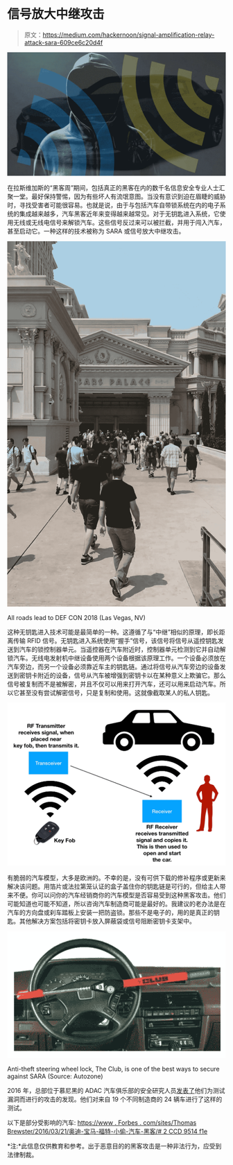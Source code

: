# 信号放大中继攻击

> 原文：<https://medium.com/hackernoon/signal-amplification-relay-attack-sara-609ce6c20d4f>

![](img/3e08c789e2365929bf157bd8d5eda798.png)

在拉斯维加斯的“黑客周”期间，包括真正的黑客在内的数千名信息安全专业人士汇聚一堂。最好保持警惕，因为有些坏人有流氓意图。当没有意识到迫在眉睫的威胁时，寻找受害者可能很容易。也就是说，由于与包括汽车自带锁系统在内的电子系统的集成越来越多，汽车黑客近年来变得越来越常见。对于无钥匙进入系统，它使用无线或无线电信号来解锁汽车。这些信号反过来可以被拦截，并用于闯入汽车，甚至启动它。一种这样的技术被称为 SARA 或信号放大中继攻击。

![](img/d363a04caa8d4847822fa88d653e315c.png)

All roads lead to DEF CON 2018 (Las Vegas, NV)

这种无钥匙进入技术可能是最简单的一种。这遵循了与“中继”相似的原理，即长距离传输 RFID 信号。无钥匙进入系统使用“握手”信号，该信号将信号从遥控钥匙发送到汽车的锁控制器单元。当遥控器在汽车附近时，控制器单元检测到它并自动解锁汽车。无线电发射机中继设备使用两个设备根据该原理工作。一个设备必须放在汽车旁边，而另一个设备必须靠近车主的钥匙链。通过将信号从汽车旁边的设备发送到密钥卡附近的设备，信号从汽车被增强到密钥卡以在某种意义上欺骗它。那么信号被复制而不是被解密，并且不仅可以用来打开汽车，还可以用来启动汽车。所以它甚至没有尝试解密信号，只是复制和使用。这就像截取某人的私人钥匙。

![](img/4a8c7a9b1eec889ebbcfdd988f72ee5c.png)

有脆弱的汽车模型，大多是欧洲的。不幸的是，没有可供下载的修补程序或更新来解决该问题。用箔片或法拉第笼认证的盒子盖住你的钥匙链是可行的，但给主人带来不便。你可以问你的汽车经销商你的汽车模型是否容易受到这种黑客攻击。他们可能知道也可能不知道，所以咨询汽车制造商可能是最好的。我建议的老办法是在汽车的方向盘或刹车踏板上安装一把防盗锁。那些不是电子的，用的是真正的钥匙。其他解决方案包括将密钥卡放入屏蔽袋或信号阻断密钥卡支架中。

![](img/8eb4d70838be20d3e521fc1a68d72464.png)

Anti-theft steering wheel lock, The Club, is one of the best ways to secure against SARA (Source: Autozone)

2016 年，总部位于慕尼黑的 ADAC 汽车俱乐部的安全研究人员[发表了](http://www.wiwo.de/technologie/auto/keyless-go-systeme-mit-funkschluesseln-haben-autoknacker-leichtes-spiel/13337808.html)他们为测试漏洞而进行的攻击的发现。他们对来自 19 个不同制造商的 24 辆车进行了这样的测试。

以下是部分受影响的汽车:
[https://www . Forbes . com/sites/Thomas Brewster/2016/03/21/奥迪-宝马-福特-小偷-汽车-黑客/# 2 CCD 9514 f1e](https://www.forbes.com/sites/thomasbrewster/2016/03/21/audi-bmw-ford-thief-car-hacking/#2cccd9514f1e)

*注:*此信息仅供教育和参考。出于恶意目的的黑客攻击是一种非法行为，应受到法律制裁。